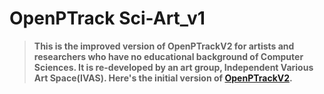 # OpenPTrack Sci-Art_v1

> **This is the improved version of OpenPTrackV2 for artists and researchers who have no educational background of Computer Sciences. It is re-developed by an art group, Independent Various Art Space(IVAS). Here's the initial version of [OpenPTrackV2](http://openptrack.org/).**
